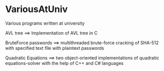 # VariousAtUniv
Various programs written at university

AVL tree ==> Implementation of AVL tree in C

BruteForce passwords ==> multithreaded brute-force cracking of SHA-512 with specified text file with plaintext passwords

Quadratic Equations ==> two object-oriented implementations of quadratic equations-solver with the help of C++ and C# languages
